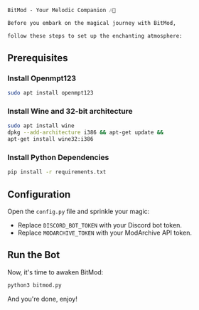
```markdown
BitMod - Your Melodic Companion 🎶💖

Before you embark on the magical journey with BitMod,

follow these steps to set up the enchanting atmosphere:
```
## Prerequisites

### Install Openmpt123
```bash
sudo apt install openmpt123
```

### Install Wine and 32-bit architecture
```bash
sudo apt install wine
dpkg --add-architecture i386 && apt-get update &&
apt-get install wine32:i386
```

### Install Python Dependencies
```bash
pip install -r requirements.txt
```

## Configuration

Open the `config.py` file and sprinkle your magic:

- Replace `DISCORD_BOT_TOKEN` with your Discord bot token.
- Replace `MODARCHIVE_TOKEN` with your ModArchive API token.

## Run the Bot

Now, it's time to awaken BitMod:

```bash
python3 bitmod.py
```

And you're done, enjoy!
```
